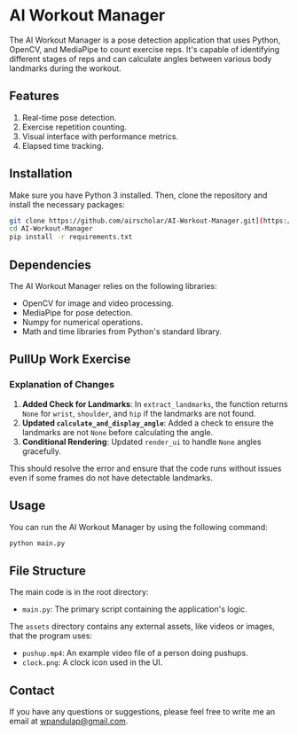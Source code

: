# AI Workout Manager

The AI Workout Manager is a pose detection application that uses Python, OpenCV, and MediaPipe to count exercise reps. It's capable of identifying different stages of reps and can calculate angles between various body landmarks during the workout.

## Features

1. Real-time pose detection.
2. Exercise repetition counting.
3. Visual interface with performance metrics.
4. Elapsed time tracking.

## Installation

Make sure you have Python 3 installed. Then, clone the repository and install the necessary packages:

```bash
git clone https://github.com/airscholar/AI-Workout-Manager.git](https://github.com/PanduDcau/AI-Workout-Manager.git
cd AI-Workout-Manager
pip install -r requirements.txt
```

## Dependencies

The AI Workout Manager relies on the following libraries:

* OpenCV for image and video processing.
* MediaPipe for pose detection.
* Numpy for numerical operations.
* Math and time libraries from Python's standard library.

## PullUp Work Exercise
### Explanation of Changes
1. **Added Check for Landmarks**: In `extract_landmarks`, the function returns `None` for `wrist`, `shoulder`, and `hip` if the landmarks are not found.
2. **Updated `calculate_and_display_angle`**: Added a check to ensure the landmarks are not `None` before calculating the angle.
3. **Conditional Rendering**: Updated `render_ui` to handle `None` angles gracefully.

This should resolve the error and ensure that the code runs without issues even if some frames do not have detectable landmarks.

## Usage

You can run the AI Workout Manager by using the following command:

```bash
python main.py
```

## File Structure

The main code is in the root directory:

- `main.py`: The primary script containing the application's logic.

The `assets` directory contains any external assets, like videos or images, that the program uses:

- `pushup.mp4`: An example video file of a person doing pushups.
- `clock.png`: A clock icon used in the UI.


## Contact

If you have any questions or suggestions, please feel free to write me an email at [wpandulap@gmail.com](wpandulap@gmail.com).
